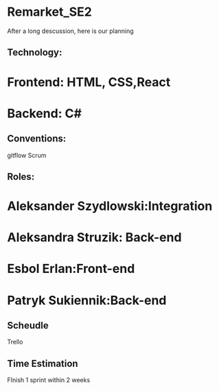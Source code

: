 # Remarket_SE2
After a long descussion, here is our planning

## Technology:
# Frontend: HTML, CSS,React
# Backend: C#


## Conventions:
gitflow
Scrum

## Roles:
# Aleksander Szydlowski:Integration
# Aleksandra Struzik: Back-end
# Esbol Erlan:Front-end
# Patryk Sukiennik:Back-end


## Scheudle
Trello


## Time Estimation
FInish 1 sprint within 2 weeks




